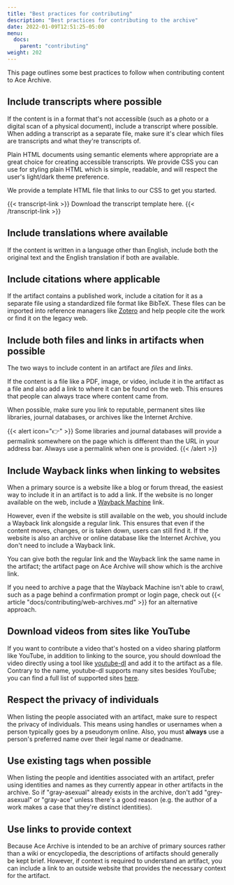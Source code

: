```yaml
---
title: "Best practices for contributing"
description: "Best practices for contributing to the archive"
date: 2022-01-09T12:51:25-05:00
menu:
  docs:
    parent: "contributing"
weight: 202
---
```


This page outlines some best practices to follow when contributing content to
Ace Archive.

## Include transcripts where possible

If the content is in a format that's not accessible (such as a photo or a
digital scan of a physical document), include a transcript where possible. When
adding a transcript as a separate file, make sure it's clear which files are
transcripts and what they're transcripts of.

Plain HTML documents using semantic elements where appropriate are a great
choice for creating accessible transcripts. We provide CSS you can use for
styling plain HTML which is simple, readable, and will respect the user's
light/dark theme preference.

We provide a template HTML file that links to our CSS to get you started.

{{< transcript-link >}}
Download the transcript template here.
{{< /transcript-link >}}

## Include translations where available

If the content is written in a language other than English, include both the
original text and the English translation if both are available.

## Include citations where applicable

If the artifact contains a published work, include a citation for it as a
separate file using a standardized file format like BibTeX. These
files can be imported into reference managers like
[Zotero](https://www.zotero.org/) and help people cite the work or find it on
the legacy web.

## Include both files and links in artifacts when possible

The two ways to include content in an artifact are *files* and *links*.

If the content is a file like a PDF, image, or video, include it in the
artifact as a file and also add a link to where it can be found on the web.
This ensures that people can always trace where content came from.

When possible, make sure you link to reputable, permanent sites like libraries,
journal databases, or archives like the Internet Archive.

{{< alert icon="👉" >}}
Some libraries and journal databases will provide a permalink somewhere on the
page which is different than the URL in your address bar. Always use a
permalink when one is provided.
{{< /alert >}}

## Include Wayback links when linking to websites

When a primary source is a website like a blog or forum thread, the easiest way
to include it in an artifact is to add a link. If the website is no longer
available on the web, include a [Wayback Machine](https://web.archive.org/)
link.

However, even if the website is still available on the web, you should
include a Wayback link alongside a regular link. This ensures that even if the
content moves, changes, or is taken down, users can still find it. If the
website is also an archive or online database like the Internet Archive, you
don't need to include a Wayback link.

You can give both the regular link and the Wayback link the same name in the
artifact; the artifact page on Ace Archive will show which is the archive link.

If you need to archive a page that the Wayback Machine isn't able to crawl,
such as a page behind a confirmation prompt or login page, check out {{<
article "docs/contributing/web-archives.md" >}} for an alternative approach.

## Download videos from sites like YouTube

If you want to contribute a video that's hosted on a video sharing platform
like YouTube, in addition to linking to the source, you should download the
video directly using a tool like
[youtube-dl](https://ytdl-org.github.io/youtube-dl/) and add it to the artifact
as a file. Contrary to the name, youtube-dl supports many sites besides
YouTube; you can find a full list of supported sites
[here](https://github.com/ytdl-org/youtube-dl/blob/master/docs/supportedsites.md).

## Respect the privacy of individuals

When listing the people associated with an artifact, make sure to respect the
privacy of individuals. This means using handles or usernames when a person
typically goes by a pseudonym online. Also, you must **always** use a person's
preferred name over their legal name or deadname.

## Use existing tags when possible

When listing the people and identities associated with an artifact, prefer using
identities and names as they currently appear in other artifacts in the archive.
So if "gray-asexual" already exists in the archive, don't add "grey-asexual"
or "gray-ace" unless there's a good reason (e.g. the author of a work makes a
case that they're distinct identities).

## Use links to provide context

Because Ace Archive is intended to be an archive of primary sources rather than
a wiki or encyclopedia, the descriptions of artifacts should generally be kept
brief. However, if context is required to understand an artifact, you can
include a link to an outside website that provides the necessary context for the
artifact.
